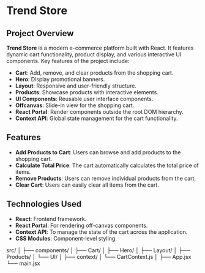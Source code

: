 # Trend Store

## Project Overview

**Trend Store** is a modern e-commerce platform built with React. It features dynamic cart functionality, product display, and various interactive UI components. Key features of the project include:

- **Cart**: Add, remove, and clear products from the shopping cart.
- **Hero**: Display promotional banners.
- **Layout**: Responsive and user-friendly structure.
- **Products**: Showcase products with interactive elements.
- **UI Components**: Reusable user interface components.
- **Offcanvas**: Slide-in view for the shopping cart.
- **React Portal**: Render components outside the root DOM hierarchy.
- **Context API**: Global state management for the cart functionality.

## Features

- **Add Products to Cart**: Users can browse and add products to the shopping cart.
- **Calculate Total Price**: The cart automatically calculates the total price of items.
- **Remove Products**: Users can remove individual products from the cart.
- **Clear Cart**: Users can easily clear all items from the cart.

## Technologies Used

- **React**: Frontend framework.
- **React Portal**: For rendering off-canvas components.
- **Context API**: To manage the state of the cart across the application.
- **CSS Modules**: Component-level styling.

src/
│
├── components/
│   ├── Cart/
│   ├── Hero/
│   ├── Layout/
│   ├── Products/
│   └── UI/
│
├── context/
│   └── CartContext.js
│
├── App.jsx
└── main.jsx


